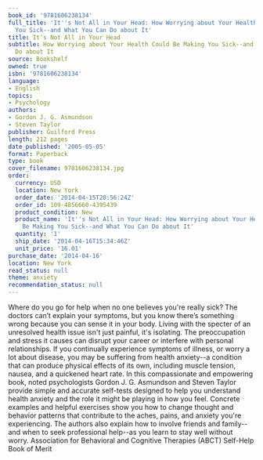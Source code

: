 ```yaml
---
book_id: '9781606238134'
full_title: 'It''s Not All in Your Head: How Worrying about Your Health Could Be Making
  You Sick--and What You Can Do about It'
title: It's Not All in Your Head
subtitle: How Worrying about Your Health Could Be Making You Sick--and What You Can
  Do about It
source: Bookshelf
owned: true
isbn: '9781606238134'
language:
- English
topics:
- Psychology
authors:
- Gordon J. G. Asmundson
- Steven Taylor
publisher: Guilford Press
length: 212 pages
date_published: '2005-05-05'
format: Paperback
type: book
cover_filename: 9781606238134.jpg
order:
  currency: USD
  location: New York
  order_date: '2014-04-15T20:56:24Z'
  order_id: 109-4856660-4395439
  product_condition: New
  product_name: 'It''s Not All in Your Head: How Worrying about Your Health Could
    Be Making You Sick--and What You Can Do about It'
  quantity: '1'
  ship_date: '2014-04-16T15:34:46Z'
  unit_price: '16.01'
purchase_date: '2014-04-16'
location: New York
read_status: null
theme: anxiety
recommendation_status: null
---
```

Where do you go for help when no one believes you're really sick? The doctors can’t explain your symptoms, but you know there’s something wrong because you can sense it in your body. Living with the specter of an unresolved health issue isn't just painful, it's isolating. The preoccupation and stress it causes can disrupt your career or interfere with personal relationships. If you continually experience symptoms of illness, or worry a lot about disease, you may be suffering from health anxiety--a condition that can produce physical effects of its own, including muscle tension, nausea, and a quickened heart rate. In this compassionate and empowering book, noted psychologists Gordon J. G. Asmundson and Steven Taylor provide simple and accurate self-tests designed to help you understand health anxiety and the role it might be playing in how you feel. Concrete examples and helpful exercises show you how to change thought and behavior patterns that contribute to the aches, pains, and anxiety you're experiencing. The authors also explain how to involve friends and family--and when to seek professional help--as you learn to stay well without worry. Association for Behavioral and Cognitive Therapies (ABCT) Self-Help Book of Merit

